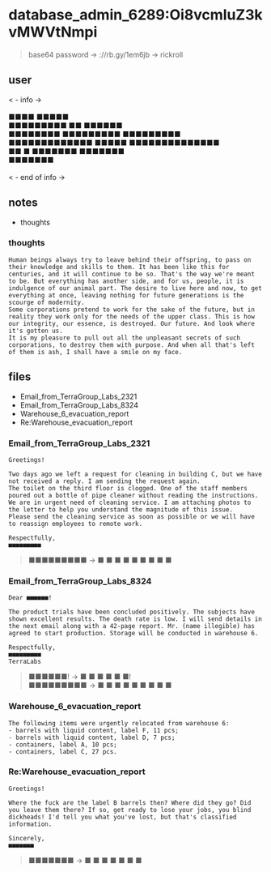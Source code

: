 # database_admin_6289:Oi8vcmIuZ3kvMWVtNmpi
> base64 password -> ://rb.gy/1em6jb -> rickroll
## user
< - info -><br>
<br>
■■■■ ■■■■■<br>
■■■■■■■■■ ■■ ■■■■■■<br>
■■■■■■■■ ■■■■■■■■■ ■■■■■■■■■<br>
■■■■■■■■■■■■■ ■■■■■ ■■■■■■■■■■■■■■<br>
■■ ■ ■■■■■■■ ■■■■■■■<br>
■■■■■■■<br>
<br>
< - end of info -><br>
## notes
- thoughts


### thoughts
```
Human beings always try to leave behind their offspring, to pass on their knowledge and skills to them. It has been like this for centuries, and it will continue to be so. That's the way we're meant to be. But everything has another side, and for us, people, it is indulgence of our animal part. The desire to live here and now, to get everything at once, leaving nothing for future generations is the scourge of modernity.
Some corporations pretend to work for the sake of the future, but in reality they work only for the needs of the upper class. This is how our integrity, our essence, is destroyed. Our future. And look where it's gotten us.
It is my pleasure to pull out all the unpleasant secrets of such corporations, to destroy them with purpose. And when all that's left of them is ash, I shall have a smile on my face.
```
## files
- Email_from_TerraGroup_Labs_2321
- Email_from_TerraGroup_Labs_8324
- Warehouse_6_evacuation_report
- Re:Warehouse_evacuation_report


### Email_from_TerraGroup_Labs_2321
```
Greetings!

Two days ago we left a request for cleaning in building C, but we have not received a reply. I am sending the request again.
The toilet on the third floor is clogged. One of the staff members poured out a bottle of pipe cleaner without reading the instructions. We are in urgent need of cleaning service. I am attaching photos to the letter to help you understand the magnitude of this issue.
Please send the cleaning service as soon as possible or we will have to reassign employees to remote work.

Respectfully,
■■■■■■■■■
```
> ■■■■■■■■■ -> ■ ■ ■ ■ ■ ■ ■ ■ ■


### Email_from_TerraGroup_Labs_8324
```
Dear ■■■■■■!

The product trials have been concluded positively. The subjects have shown excellent results. The death rate is low. I will send details in the next email along with a 42-page report. Mr. (name illegible) has agreed to start production. Storage will be conducted in warehouse 6.

Respectfully,
■■■■■■■■■
TerraLabs
```
> ■■■■■■! -> ■ ■ ■ ■ ■ ■!<br>
> ■■■■■■■■■ -> ■ ■ ■ ■ ■ ■ ■ ■ ■


### Warehouse_6_evacuation_report
```
The following items were urgently relocated from warehouse 6:
- barrels with liquid content, label F, 11 pcs;
- barrels with liquid content, label D, 7 pcs;
- containers, label A, 10 pcs;
- containers, label C, 27 pcs.
```


### Re:Warehouse_evacuation_report
```
Greetings!

Where the fuck are the label B barrels then? Where did they go? Did you leave them there? If so, get ready to lose your jobs, you blind dickheads! I'd tell you what you've lost, but that's classified information.

Sincerely,
■■■■■■■
```
> ■■■■■■■ -> ■ ■ ■ ■ ■ ■ ■
